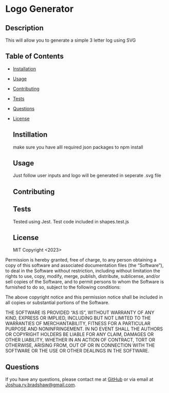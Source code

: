 
# Logo Generator

## Description
  This will allow you to generate a simple 3 letter log using SVG

## Table of Contents
- [Installation](#installation)
- [Usage](#usage)
- [Contributing](#contributing)
- [Tests](#tests)
- [Questions](#questions)
- [License](#license)

  ## Instillation
  make sure you have alll required json packages to npm install 

  ## Usage
  Just follow user inputs and logo will be generated in seperate .svg file

  ## Contributing
  

  ## Tests
  Tested using Jest. Test code included in shapes.test.js 

  ## License
  MIT
  Copyright <2023> <C><Joshua Bradshaw>

Permission is hereby granted, free of charge, to any person obtaining a copy of this software and associated documentation files (the “Software”), to deal in the Software without restriction, including without limitation the rights to use, copy, modify, merge, publish, distribute, sublicense, and/or sell copies of the Software, and to permit persons to whom the Software is furnished to do so, subject to the following conditions:

The above copyright notice and this permission notice shall be included in all copies or substantial portions of the Software.

THE SOFTWARE IS PROVIDED “AS IS”, WITHOUT WARRANTY OF ANY KIND, EXPRESS OR IMPLIED, INCLUDING BUT NOT LIMITED TO THE WARRANTIES OF MERCHANTABILITY, FITNESS FOR A PARTICULAR PURPOSE AND NONINFRINGEMENT. IN NO EVENT SHALL THE AUTHORS OR COPYRIGHT HOLDERS BE LIABLE FOR ANY CLAIM, DAMAGES OR OTHER LIABILITY, WHETHER IN AN ACTION OF CONTRACT, TORT OR OTHERWISE, ARISING FROM, OUT OF OR IN CONNECTION WITH THE SOFTWARE OR THE USE OR OTHER DEALINGS IN THE SOFTWARE.
  ## Questions
  If you have any questions, please contact me at [GitHub](https://github.com/Jbradu2) or via email at Joshua.ry.bradshaw@gmail.com.
  
